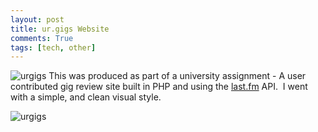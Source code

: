 ```yaml
---
layout: post
title: ur.gigs Website
comments: True
tags: [tech, other]
---
```


![urgigs](/assets/urgigshome.jpg)
This was produced as part of a university assignment - A user contributed gig review site built in PHP and using the <a href="http://www.last.fm/api" rel="external nofollow">last.fm</a> API.  I went with a simple, and clean visual style.

![urgigs](/assets/urgigsartists.jpg)